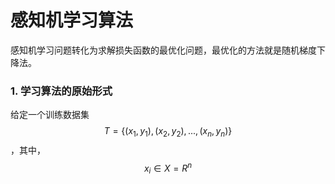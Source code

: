 # 感知机学习算法

感知机学习问题转化为求解损失函数的最优化问题，最优化的方法就是随机梯度下降法。

### 1. 学习算法的原始形式

给定一个训练数据集$$T=\{(x_1,y_1),(x_2,y_2),...,(x_n,y_n)\}$$，其中，$$x_i\in X= R^n$$



